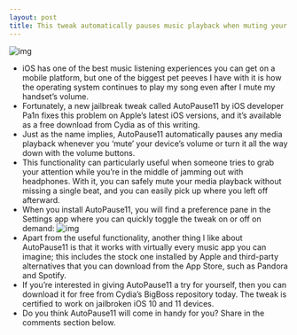 ```yaml
---
layout: post
title: This tweak automatically pauses music playback when muting your device
---
```

![img](http://media.idownloadblog.com/wp-content/uploads/2016/08/Apple-Music-1.0-for-Android-app-icon-small.png)
* iOS has one of the best music listening experiences you can get on a mobile platform, but one of the biggest pet peeves I have with it is how the operating system continues to play my song even after I mute my handset’s volume.
* Fortunately, a new jailbreak tweak called AutoPause11 by iOS developer Pa1n fixes this problem on Apple’s latest iOS versions, and it’s available as a free download from Cydia as of this writing.
* Just as the name implies, AutoPause11 automatically pauses any media playback whenever you ‘mute’ your device’s volume or turn it all the way down with the volume buttons.
* This functionality can particularly useful when someone tries to grab your attention while you’re in the middle of jamming out with headphones. With it, you can safely mute your media playback without missing a single beat, and you can easily pick up where you left off afterward.
* When you install AutoPause11, you will find a preference pane in the Settings app where you can quickly toggle the tweak on or off on demand:
![img](http://media.idownloadblog.com/wp-content/uploads/2018/07/AutoPause11.jpg)
* Apart from the useful functionality, another thing I like about AutoPause11 is that it works with virtually every music app you can imagine; this includes the stock one installed by Apple and third-party alternatives that you can download from the App Store, such as Pandora and Spotify.
* If you’re interested in giving AutoPause11 a try for yourself, then you can download it for free from Cydia’s BigBoss repository today. The tweak is certified to work on jailbroken iOS 10 and 11 devices.
* Do you think AutoPause11 will come in handy for you? Share in the comments section below.

